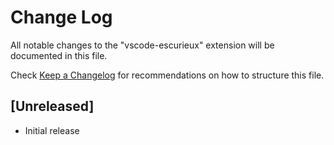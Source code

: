 # Change Log

All notable changes to the "vscode-escurieux" extension will be documented in this file.

Check [Keep a Changelog](http://keepachangelog.com/) for recommendations on how to structure this file.

## [Unreleased]

- Initial release